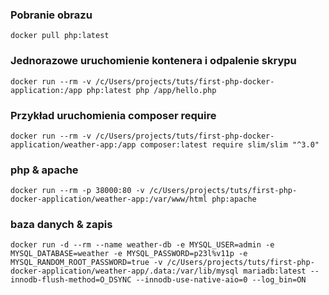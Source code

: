 ### Pobranie obrazu
```docker pull php:latest```

### Jednorazowe uruchomienie kontenera i odpalenie skrypu
```docker run --rm -v /c/Users/projects/tuts/first-php-docker-application:/app php:latest php /app/hello.php```

### Przykład uruchomienia composer require
```docker run --rm -v /c/Users/projects/tuts/first-php-docker-application/weather-app:/app composer:latest require slim/slim "^3.0"```

### php & apache
```docker run --rm -p 38000:80 -v /c/Users/projects/tuts/first-php-docker-application/weather-app:/var/www/html php:apache```

### baza danych & zapis
```docker run -d --rm --name weather-db -e MYSQL_USER=admin -e MYSQL_DATABASE=weather -e MYSQL_PASSWORD=p23l%v11p -e MYSQL_RANDOM_ROOT_PASSWORD=true -v /c/Users/projects/tuts/first-php-docker-application/weather-app/.data:/var/lib/mysql mariadb:latest --innodb-flush-method=O_DSYNC --innodb-use-native-aio=0 --log_bin=ON```

